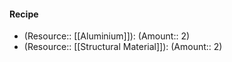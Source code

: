 #### Recipe
- (Resource:: [[Aluminium]]): (Amount:: 2)
- (Resource:: [[Structural Material]]): (Amount:: 2)
